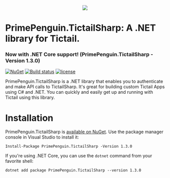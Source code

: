 <div align="center">
  <img href="https://www.primepenguin.com/" src="https://avatars0.githubusercontent.com/u/40055152?s=50&v=4">
</div>

# PrimePenguin.TictailSharp: A .NET library for Tictail.
### Now with .NET Core support! (PrimePenguin.TictailSharp -Version 1.3.0)

[![NuGet](https://img.shields.io/nuget/v/TictailSharp.svg?maxAge=3600)](https://www.nuget.org/packages/PrimePenguin.TictailSharp/)
[![Build status](https://ci.appveyor.com/api/projects/status/sak25j2bq3kra4qs?svg=true)]()
[![license](https://img.shields.io/github/license/PrimePenguin/PrimePenguin.TictailSharp.svg?maxAge=3600)](https://github.com/PrimePenguin/PrimePenguin.TictailSharp/blob/master/LICENSE)

PrimePenguin.TictailSharp is a .NET library that enables you to authenticate and make API calls to TictailSharp. 
It's great for building custom Tictail Apps using C# and .NET. You can quickly and easily get up and running with Tictail using this library.

# Installation

PrimePenguin.TictailSharp is [available on NuGet](https://www.nuget.org/packages/PrimePenguin.TictailSharp/1.3.0). Use the package manager
console in Visual Studio to install it:

```
Install-Package PrimePenguin.TictailSharp -Version 1.3.0
```

If you're using .NET Core, you can use the `dotnet` command from your favorite shell:

```
dotnet add package PrimePenguin.TictailSharp --version 1.3.0
```
